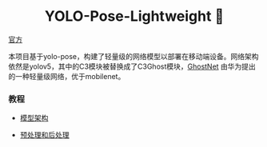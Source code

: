 # <div align="center"> YOLO-Pose-Lightweight 🚀 
[官方](https://github.com/TexasInstruments/edgeai-yolov5/tree/yolo-pose)

本项目基于yolo-pose，构建了轻量级的网络模型以部署在移动端设备。网络架构依然是yolov5，其中的C3模块被替换成了C3Ghost模块，[GhostNet](https://arxiv.org/abs/1911.11907)
由华为提出的一种轻量级网络，优于mobilenet。

### 教程
- [模型架构](tutorials/network_arch.md)

- [预处理和后处理]()